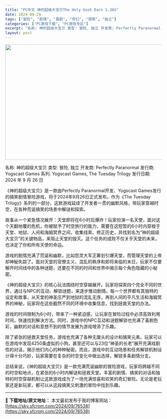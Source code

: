 ```yaml
---
title: "PC中文 神的超级大宝贝The Holy Gosh Darn 1.26G"
date: 2024-09-29
tags: ["冒险", "剧情", "喜剧", "奇幻", "探索", "独立"]
categories: ["PC游戏下载", "PC游戏专区"]
excerpt: "名称: 神的超级大宝贝 类型: 冒险, 独立 开发商: Perfectly Paranormal 发行商: Yogscast Games 系列: Yogscast Games, The Tuesday Trilogy 发行日期: 2024 年 9 月 26 日 《神的超级大宝贝》是一款由Perfec&hellip;"
layout: post
---
```


<img class="aligncenter size-full wp-image-76539" src="https://sky.sfcrom.com/wp-content/uploads/2024/09/2024092900234885.webp" alt="" width="660" height="370" />

名称: 神的超级大宝贝
类型: 冒险, 独立
开发商: Perfectly Paranormal
发行商: Yogscast Games
系列: Yogscast Games, The Tuesday Trilogy
发行日期: 2024 年 9 月 26 日

《神的超级大宝贝》是一款由Perfectly Paranormal开发、Yogscast Games发行的搞笑剧情冒险游戏，将于2024年9月26日正式发布。作为《The Tuesday Trilogy》系列的一部分，这款游戏延续了开发者一贯的幽默风格，带玩家穿越时空，在各种荒诞搞笑的场景中解谜和探索。

故事从一个紧急情况展开：天堂即将在6小时后爆炸！玩家扮演一名天使，面对这个天翻地覆的危机，你被赋予了时空旅行的能力，需要在这短暂的6小时内穿梭于天堂、地狱、人间和海姆冥界之间，收集线索、修正历史，并找到名为“神的超级大宝贝”的关键物品，来阻止天堂的毁灭。这个任务的成败不仅关乎天堂的未来，也决定了你和所有天使的命运。

游戏的剧情充满了荒诞和幽默，比如怨灵大军正筹划引爆天堂，而管理天堂的上帝却神秘失踪了。面对天堂的官僚主义、混乱的秩序和即将来临的末日，玩家不仅要解开时间线中的各种谜题，还要在不同的时间和世界中揭示每个角色隐藏的小秘密。

《神的超级大宝贝》的核心玩法围绕时空穿越展开。玩家将探索四个完全不同的世界，通过与NPC的互动、解锁谜题，来逐步推动剧情。每一个世界都有其独特的设定和故事，从天堂的神圣庄严到地狱的混乱无序，再到人间的平凡生活和海姆冥界的神秘，玩家将在这些截然不同的环境中收集信息，找到拯救天堂的办法。

游戏的时间限制为6小时，带来了一种紧迫感，让玩家在冒险过程中必须高效利用时间，快速找到解决方法。同时，游戏中的NPC互动和谜题解锁也充满了喜剧色彩，幽默的对话和意想不到的情节发展为游戏增添了乐趣。

除了紧张的拯救天堂任务，游戏也充满了各种无厘头的设计和搞笑元素。玩家可以在游戏中发现4250条虚拟的小狗，甚至还可以与23位“神圣的长老”展开充满戏剧性的对话，揭示他们内心的种种秘密。而且，游戏中的互动场景和任务解锁机制设计得十分巧妙，玩家需要在复杂的时空变化中做出选择，解锁多条剧情分支。

总结来说，《神的超级大宝贝》是一款充满荒诞幽默的冒险游戏，玩家将跨越不同的时空和地点，在紧张的6小时内解谜和拯救天堂。丰富的剧情、搞笑的对话和独特的时空穿越机制让这款游戏成为了一场充满惊喜和欢笑的奇幻冒险。无论是老玩家还是新玩家，都可以从这段搞笑又刺激的冒险中找到乐趣。

---
📖 **下载地址/原文地址：** 本文最初发布于我的博客网站：[https://sky.sfcrom.com/2024/09/76538](https://sky.sfcrom.com/2024/09/76538)
